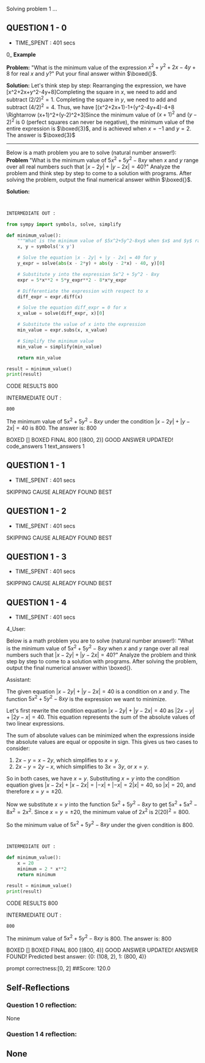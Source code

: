 Solving problem 1 ...



## QUESTION 1 - 0 
- TIME_SPENT : 401 secs

0_
**Example**

**Problem:** 
"What is the minimum value of the expression $x^2+y^2+2x-4y+8$ for real $x$ and $y$?"
Put your final answer within $\boxed{}$.

**Solution:** 
Let's think step by step:
Rearranging the expression, we have  \[x^2+2x+y^2-4y+8\]Completing the square in $x$, we need to add and subtract $(2/2)^2=1$. Completing the square in $y$, we need to add and subtract $(4/2)^2=4$. Thus, we have \[(x^2+2x+1)-1+(y^2-4y+4)-4+8 \Rightarrow (x+1)^2+(y-2)^2+3\]Since the minimum value of $(x+1)^2$ and $(y-2)^2$ is $0$ (perfect squares can never be negative), the minimum value of the entire expression is $\boxed{3}$, and is achieved when $x=-1$ and $y=2$. The answer is $\boxed{3}$


---

Below is a math problem you are to solve (natural number answer!):
**Problem**
"What is the minimum value of $5x^2+5y^2-8xy$ when $x$ and $y$ range over all real numbers such that $|x-2y| + |y-2x| = 40$?"
Analyze the problem and think step by step to come to a solution with programs. After solving the problem, output the final numerical answer within $\boxed{}$.

**Solution:**


```python


INTERMEDIATE OUT :

from sympy import symbols, solve, simplify

def minimum_value():
    """What is the minimum value of $5x^2+5y^2-8xy$ when $x$ and $y$ range over all real numbers such that $|x-2y| + |y-2x| = 40$?"""
    x, y = symbols('x y')

    # Solve the equation |x - 2y| + |y - 2x| = 40 for y
    y_expr = solve(abs(x - 2*y) + abs(y - 2*x) - 40, y)[0]

    # Substitute y into the expression 5x^2 + 5y^2 - 8xy
    expr = 5*x**2 + 5*y_expr**2 - 8*x*y_expr

    # Differentiate the expression with respect to x
    diff_expr = expr.diff(x)

    # Solve the equation diff_expr = 0 for x
    x_value = solve(diff_expr, x)[0]

    # Substitute the value of x into the expression
    min_value = expr.subs(x, x_value)

    # Simplify the minimum value
    min_value = simplify(min_value)

    return min_value

result = minimum_value()
print(result)
```

CODE RESULTS 800

INTERMEDIATE OUT :
```output
800
```
The minimum value of $5x^2+5y^2-8xy$ under the condition $|x-2y| + |y-2x| = 40$ is $800$. The answer is: $800$

BOXED []
BOXED FINAL 800
[(800, 2)]
GOOD ANSWER UPDATED!
code_answers 1 text_answers 1



## QUESTION 1 - 1 
- TIME_SPENT : 401 secs

SKIPPING CAUSE ALREADY FOUND BEST



## QUESTION 1 - 2 
- TIME_SPENT : 401 secs

SKIPPING CAUSE ALREADY FOUND BEST



## QUESTION 1 - 3 
- TIME_SPENT : 401 secs

SKIPPING CAUSE ALREADY FOUND BEST



## QUESTION 1 - 4 
- TIME_SPENT : 401 secs

4_User:

Below is a math problem you are to solve (natural number answer!):
"What is the minimum value of $5x^2+5y^2-8xy$ when $x$ and $y$ range over all real numbers such that $|x-2y| + |y-2x| = 40$?"
Analyze the problem and think step by step to come to a solution with programs. After solving the problem, output the final numerical answer within \boxed{}.

Assistant:

 The given equation $|x-2y| + |y-2x| = 40$ is a condition on $x$ and $y$. The function $5x^2+5y^2-8xy$ is the expression we want to minimize.

Let's first rewrite the condition equation $|x-2y| + |y-2x| = 40$ as $|2x-y| + |2y-x| = 40$. This equation represents the sum of the absolute values of two linear expressions.

The sum of absolute values can be minimized when the expressions inside the absolute values are equal or opposite in sign. This gives us two cases to consider:

1. $2x - y = x - 2y$, which simplifies to $x = y$.
2. $2x - y = 2y - x$, which simplifies to $3x = 3y$, or $x = y$.

So in both cases, we have $x = y$. Substituting $x = y$ into the condition equation gives $|x - 2x| + |x - 2x| = | - x| + | - x| = 2|x| = 40$, so $|x| = 20$, and therefore $x = y = \pm 20$.

Now we substitute $x = y$ into the function $5x^2+5y^2-8xy$ to get $5x^2+5x^2-8x^2 = 2x^2$. Since $x = y = \pm 20$, the minimum value of $2x^2$ is $2(20)^2 = 800$.

So the minimum value of $5x^2+5y^2-8xy$ under the given condition is $800$.

```python


INTERMEDIATE OUT :

def minimum_value():
    x = 20
    minimum = 2 * x**2
    return minimum

result = minimum_value()
print(result)
```

CODE RESULTS 800

INTERMEDIATE OUT :
```output
800
```
The minimum value of $5x^2+5y^2-8xy$ is $800$. The answer is: $800$

BOXED []
BOXED FINAL 800
[(800, 4)]
GOOD ANSWER UPDATED!
ANSWER FOUND!
Predicted best answer: {0: (108, 2), 1: (800, 4)}

prompt correctness:[0, 2]
##Score: 120.0

## Self-Reflections

### Question 1 0 reflection:
None
### Question 1 4 reflection:
None
---
